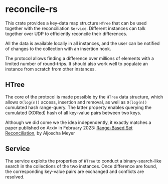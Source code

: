 # reconcile-rs

This crate provides a key-data map structure `HTree` that can be used together
with the reconciliation `Service`. Different instances can talk together over
UDP to efficiently reconcile their differences.

All the data is available locally in all instances, and the user can be
notified of changes to the collection with an insertion hook.

The protocol allows finding a difference over millions of elements with a limited
number of round-trips. It should also work well to populate an instance from
scratch from other instances.

## HTree

The core of the protocol is made possible by the `HTree` data structure, which
allows `O(log(n))` access, insertion and removal, as well as `O(log(n))`
cumulated hash range-query. The latter property enables querying
the cumulated (XORed) hash of all key-value pairs between two keys.

Although we did come we the idea independently, it exactly matches a paper
published on Arxiv in February 2023: [Range-Based Set
Reconciliation](https://arxiv.org/abs/2212.13567), by Aljoscha Meyer

## Service

The service exploits the properties of `HTree` to conduct a binary-search-like
search in the collections of the two instances. Once difference are found, the
corresponding key-value pairs are exchanged and conflicts are resolved.
